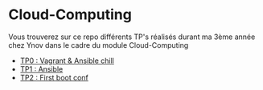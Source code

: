 # Cloud-Computing
Vous trouverez sur ce repo différents TP's réalisés durant ma 3ème année chez Ynov dans le cadre du module Cloud-Computing

- [TP0 : Vagrant & Ansible chill](https://github.com/yrlan-montagnier/Cloud-Computing/tree/main/TP0%20-%20Vagrant%20et%20Ansible)
- [TP1 : Ansible](https://github.com/yrlan-montagnier/Cloud-Computing/tree/main/TP1%20-%20Ansible)
- [TP2 : First boot conf](./2/README.md)